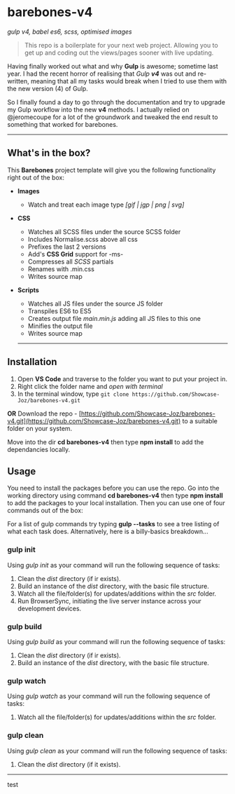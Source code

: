 # barebones-v4
_gulp v4, babel es6, scss, optimised images_


> This repo is a boilerplate for your next web project. Allowing you to get up and coding out the views/pages sooner with live updating.

Having finally worked out what and why **Gulp** is awesome; sometime last year. I had the recent horror of realising that _Gulp **v4**_ was out and re-written, meaning that all my tasks would break when I tried to use them with the new version (4) of Gulp.

So I finally found a day to go through the documentation and try to upgrade my Gulp workflow into the new **v4** methods. I actually relied on @jeromecoupe for a lot of the groundwork and tweaked the end result to something that worked for barebones.

---

## What's in the box?

This **Barebones** project template will give you the following functionality right out of the box:

* **Images**
  * Watch and treat each image type _[gif | jgp | png | svg]_
* **CSS**
  * Watches all SCSS files under the source SCSS folder
  * Includes Normalise.scss above all css
  * Prefixes the last 2 versions
  * Add's **CSS Grid** support for -ms-
  * Compresses all _SCSS_ partials
  * Renames with .min.css
  * Writes source map
* **Scripts**
  * Watches all JS files under the source JS folder
  * Transpiles ES6 to ES5
  * Creates output file _main.min.js_ adding all JS files to this one
  * Minifies the output file
  * Writes source map
  
  ---
  
## Installation

1. Open **VS Code** and traverse to the folder you want to put your project in.
2. Right click the folder name and _open with terminal_
3. In the terminal window, type `git clone https://github.com/Showcase-Joz/barebones-v4.git`

**OR** Download the repo - [https://github.com/Showcase-Joz/barebones-v4.git](https://github.com/Showcase-Joz/barebones-v4.git) to a suitable folder on your system.

Move into the dir **cd barebones-v4** then type **npm install** to add the dependancies locally.

## Usage

You need to install the packages before you can use the repo. Go into the working directory using command **cd barebones-v4** then type **npm install** to add the packages to your local installation. Then you can use one of four commands out of the box:

For a list of gulp commands try typing **gulp --tasks** to see a tree listing of what each task does. Alternatively, here is a billy-basics breakdown...

### gulp init

Using _gulp init_ as your command will run the following sequence of tasks:
1. Clean the _dist_ directory (if ir exists).
2. Build an instance of the _dist_ directory, with the basic file structure.
3. Watch all the file/folder(s) for updates/additions within the _src_ folder.
4. Run BrowserSync, initiating the live server instance across your development devices. 

### gulp build

Using _gulp build_ as your command will run the following sequence of tasks:
1. Clean the _dist_ directory (if ir exists).
2. Build an instance of the _dist_ directory, with the basic file structure.

### gulp watch

Using _gulp watch_ as your command will run the following sequence of tasks:
1. Watch all the file/folder(s) for updates/additions within the _src_ folder.

### gulp clean

Using _gulp clean_ as your command will run the following sequence of tasks:
1. Clean the _dist_ directory (if it exists).

---
test
